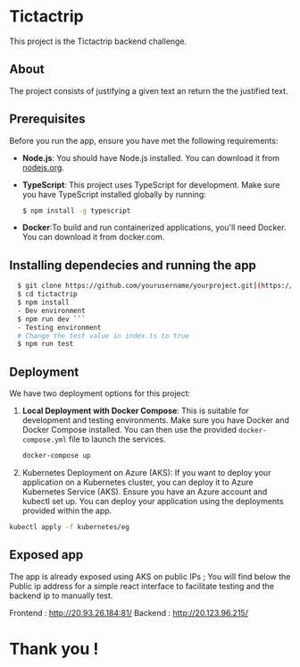 # Tictactrip
This project is the Tictactrip backend challenge.
## About
The project consists of justifying a given text an return the the justified text.

## Prerequisites
Before you run the app, ensure you have met the following requirements:

- **Node.js**: You should have Node.js installed. You can download it from [nodejs.org](https://nodejs.org/).

- **TypeScript**: This project uses TypeScript for development. Make sure you have TypeScript installed globally by running:

  ```bash
  $ npm install -g typescript
- **Docker**:To build and run containerized applications, you'll need Docker. You can download it from docker.com.

## Installing dependecies and running the app

```bash
  $ git clone https://github.com/yourusername/yourproject.git](https://github.com/SemahChaouch/tictactrip/
  $ cd tictactrip
  $ npm install
  - Dev environment
  $ npm run dev ```
  - Testing environment
  # Change the test value in index.ts to true 
  $ npm run test 
```
## Deployment

We have two deployment options for this project:

1. **Local Deployment with Docker Compose**: This is suitable for development and testing environments. Make sure you have Docker and Docker Compose installed. You can then use the provided `docker-compose.yml` file to launch the services.

   ```bash
   docker-compose up
2. Kubernetes Deployment on Azure (AKS): If you want to deploy your application on a Kubernetes cluster, you can deploy it to Azure Kubernetes Service (AKS). Ensure you have an Azure account and kubectl set up. You can deploy your application using the deployments provided within the app.

  ```bash
  kubectl apply -f kubernetes/eg
```

## Exposed app

The app is already exposed using AKS on public IPs ;
You will find below the Public ip address for a simple react interface to facilitate testing and the backend ip to manually test.

Frontend : http://20.93.26.184:81/
Backend :  http://20.123.96.215/


# Thank you !




